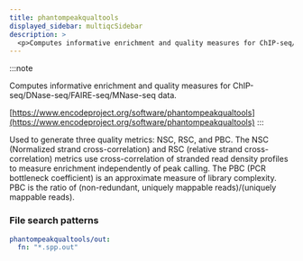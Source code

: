 ```yaml
---
title: phantompeakqualtools
displayed_sidebar: multiqcSidebar
description: >
  <p>Computes informative enrichment and quality measures for ChIP-seq/DNase-seq/FAIRE-seq/MNase-seq data.</p>
---
```


<!--
~~~~~ DO NOT EDIT ~~~~~
This file is autogenerated from the MultiQC module python docstring.
Do not edit the markdown, it will be overwritten.

File path for the source of this content: multiqc/modules/phantompeakqualtools/phantompeakqualtools.py
~~~~~~~~~~~~~~~~~~~~~~~
-->

:::note

<p>Computes informative enrichment and quality measures for ChIP-seq/DNase-seq/FAIRE-seq/MNase-seq data.</p>

[https://www.encodeproject.org/software/phantompeakqualtools](https://www.encodeproject.org/software/phantompeakqualtools)
:::

Used to generate three quality metrics: NSC, RSC, and PBC. The NSC (Normalized strand cross-correlation)
and RSC (relative strand cross-correlation) metrics use cross-correlation of stranded read density profiles
to measure enrichment independently of peak calling. The PBC (PCR bottleneck coefficient) is an approximate
measure of library complexity. PBC is the ratio of (non-redundant, uniquely mappable reads)/(uniquely mappable reads).

### File search patterns

```yaml
phantompeakqualtools/out:
  fn: "*.spp.out"
```
